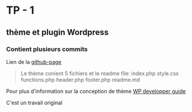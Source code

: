 # TP - 1
## thème et plugin  Wordpress
### Contient plusieurs commits

Lien de la [github-page](https://github.com/sadektouati/31w/tree/tp1)

> Le thème conient 5 fichiers et le readme file:
index.php
style.css
functions.php
header.php
footer.php
readme.md

Pour plus d'information sur la conception de thème
[WP developper guide](https://developper.wordpress.org/theme)

C'est un travail original